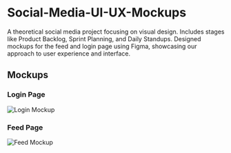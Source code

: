 # Social-Media-UI-UX-Mockups

A theoretical social media project focusing on visual design. Includes stages like Product Backlog, Sprint Planning, and Daily Standups. Designed mockups for the feed and login page using Figma, showcasing our approach to user experience and interface.

## Mockups

### Login Page
![Login Mockup](https://github.com/user-attachments/assets/427b3abd-1b3f-4634-8c8d-610dd13a891a)


### Feed Page
![Feed Mockup](https://github.com/user-attachments/assets/5723c7b4-d58e-4344-8863-2aab1adbefb7)

